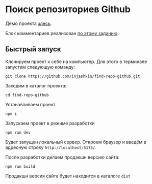 # Поиск репозиториев Github

Демо проекта [здесь](https://jinv.ru/find-repo-github).

Блок комментариев реализован [по этому заданию](/TASK.md).

## Быстрый запуск

Клонируем проект к себе на компьютер. Для этого в терминале запустим следующую команду:

```
git clone https://github.com/injashkin/find-repo-github.git
```

Заходим в каталог проекта:

```
cd find-repo-github
```

Устанавливаем проект

```
npm i
```

Запускаем проект в режиме разработки

```
npm run dev
```

Будет запущен локальный сервер. Откроем браузер и введём в адресную строку `http://localhost:5173/`.

После разработки делаем продакшн версию сайта:

```
npm run build
```

Продакшн версия сайта будет находится в каталоге `dist`
